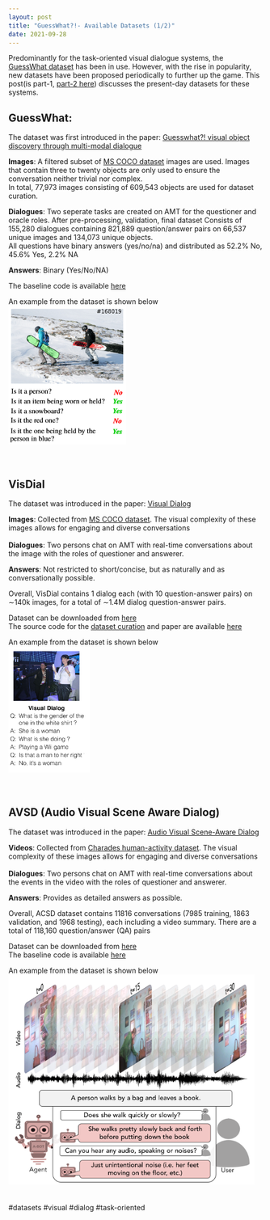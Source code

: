 ```yaml
---
layout: post
title: "GuessWhat?!- Available Datasets (1/2)"
date: 2021-09-28
---
```

Predominantly for the task-oriented visual dialogue systems, the [GuessWhat dataset](https://github.com/GuessWhatGame/guesswhat#data) has been in use. However, with the rise in popularity, new datasets have been proposed periodically to further up the game. This post(is part-1, [part-2 here](https://sodhinchu.github.io/2021/09/29/guesswhat-datasets(2)/)) discusses the present-day datasets for these systems.<br/>


## GuessWhat:
The dataset was first introduced in the paper: [Guesswhat?! visual object discovery through multi-modal dialogue](https://arxiv.org/pdf/1611.08481.pdf)
<br/>

**Images**: A filtered subset of [MS COCO dataset](https://cocodataset.org/#home) images are used. Images that contain three to twenty objects are only used to ensure the conversation neither trivial nor complex.<br/>
In total, 77,973 images consisting of 609,543 objects are used for dataset curation.<br/>

**Dialogues**: Two seperate tasks are created on AMT for the questioner and oracle roles. After pre-processing, validation, final dataset Consists of 155,280 dialogues containing 821,889 question/answer pairs on 66,537 unique images and 134,073 unique objects. <br/>
All questions have binary answers (yes/no/na) and distributed as 52.2% No, 45.6% Yes, 2.2% NA <br/>

**Answers**: Binary (Yes/No/NA)<br/>

The baseline code is available [here](https://github.com/GuessWhatGame/guesswhat) <br/>

An example from the dataset is shown below<br/>
![Sample Data](/images/gw_sample.png)
<br/>
<br/>
<br/>
## VisDial
The dataset was introduced in the paper: [Visual Dialog](https://arxiv.org/pdf/1611.08669.pdf)<br/>

**Images**: Collected from [MS COCO dataset](https://cocodataset.org/#home). The visual complexity of these images allows for engaging and diverse conversations <br/>
<br/>
**Dialogues**: Two persons chat on AMT with real-time conversations about the image with the roles of questioner and answerer. 

**Answers**: Not restricted to short/concise, but as naturally and as conversationally possible. <br/>

Overall, VisDial contains 1 dialog each (with 10 question-answer pairs) on ∼140k images, for a total of ∼1.4M dialog question-answer pairs.<br/>

Dataset can be downloaded from [here](https://visualdialog.org/data) <br/>
The source code for the [dataset curation](https://github.com/batra-mlp-lab/visdial-amt-chat) and paper are available [here](https://github.com/satwikkottur/visdial-1)<br/>

An example from the dataset is shown below<br/>
![Sample Data](/images/vid_sample.png)
<br/>
<br/>
<br/>
## AVSD (Audio Visual Scene Aware Dialog)
The dataset was introduced in the paper: [Audio Visual Scene-Aware Dialog](https://arxiv.org/pdf/1901.09107.pdf)<br/>

**Videos**: Collected from [Charades human-activity dataset](https://prior.allenai.org/projects/charades). The visual complexity of these images allows for engaging and diverse conversations <br/>
<br/>
**Dialogues**: Two persons chat on AMT with real-time conversations about the events in the video with the roles of questioner and answerer. 

**Answers**: Provides as detailed answers as possible. <br/>

Overall, ACSD dataset contains  11816 conversations (7985 training, 1863 validation, and 1968 testing), each including a video summary. There are a total of 118,160 question/answer (QA) pairs<br/>

Dataset can be downloaded from [here](https://video-dialog.com/) <br/>
The baseline code is available [here](https://github.com/hudaAlamri/DSTC7-Audio-Visual-Scene-Aware-Dialog-AVSD-Challenge)<br/>

An example from the dataset is shown below<br/>
![Sample Data](/images/avsd_sample.png)
<br/>
<br/>
<br/>
#datasets #visual #dialog #task-oriented

